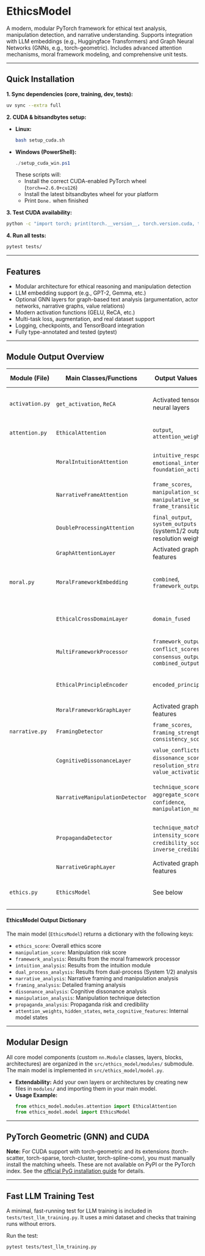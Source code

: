 # EthicsModel

A modern, modular PyTorch framework for ethical text analysis, manipulation detection, and narrative understanding. Supports integration with LLM embeddings (e.g., Huggingface Transformers) and Graph Neural Networks (GNNs, e.g., torch-geometric). Includes advanced attention mechanisms, moral framework modeling, and comprehensive unit tests.

---

## Quick Installation

**1. Sync dependencies (core, training, dev, tests):**
```bash
uv sync --extra full
```

**2. CUDA & bitsandbytes setup:**
- **Linux:**
  ```bash
  bash setup_cuda.sh
  ```
- **Windows (PowerShell):**
  ```powershell
  ./setup_cuda_win.ps1
  ```
  These scripts will:
  - Install the correct CUDA-enabled PyTorch wheel (`torch==2.6.0+cu126`)
  - Install the latest bitsandbytes wheel for your platform
  - Print `Done.` when finished

**3. Test CUDA availability:**
```bash
python -c "import torch; print(torch.__version__, torch.version.cuda, torch.cuda.is_available())"
```

**4. Run all tests:**
```bash
pytest tests/
```

---

## Features
- Modular architecture for ethical reasoning and manipulation detection
- LLM embedding support (e.g., GPT-2, Gemma, etc.)
- Optional GNN layers for graph-based text analysis (argumentation, actor networks, narrative graphs, value relations)
- Modern activation functions (GELU, ReCA, etc.)
- Multi-task loss, augmentation, and real dataset support
- Logging, checkpoints, and TensorBoard integration
- Fully type-annotated and tested (pytest)

---

## Module Output Overview

| Module (File)         | Main Classes/Functions         | Output Values (What)                                                                 | How (Computation)                                                                                 |
|---------------------- |-------------------------------|--------------------------------------------------------------------------------------|---------------------------------------------------------------------------------------------------|
| `activation.py`       | `get_activation`, `ReCA`      | Activated tensors for neural layers                                                  | Modern activation functions (ReLU, GELU, Swish, ReCA, etc.)                                       |
| `attention.py`        | `EthicalAttention`            | `output`, `attention_weights`                                                        | Multi-head attention, optionally with moral context                                               |
|                      | `MoralIntuitionAttention`      | `intuitive_response`, `emotional_intensity`, `foundation_activations`                | Moral foundation embeddings, intuition scorer, emotion amplifier                                  |
|                      | `NarrativeFrameAttention`      | `frame_scores`, `manipulation_scores`, `manipulative_segments`, `frame_transitions`  | Frame classifiers, GRU for transitions, manipulation detector                                     |
|                      | `DoubleProcessingAttention`    | `final_output`, `system_outputs` (system1/2 output, resolution weights)              | Dual-process (System 1/2) attention and conflict resolution                                       |
|                      | `GraphAttentionLayer`          | Activated graph features                                                             | GATConv (graph attention)                                                                         |
| `moral.py`           | `MoralFrameworkEmbedding`      | `combined`, `framework_outputs`                                                      | Projects input through multiple moral frameworks, weighted and combined                           |
|                      | `EthicalCrossDomainLayer`      | `domain_fused`                                                                      | Projects and fuses representations from different ethical domains                                 |
|                      | `MultiFrameworkProcessor`      | `framework_outputs`, `conflict_scores`, `consensus_output`, `combined_output`        | Detects conflicts/consensus between frameworks                                                    |
|                      | `EthicalPrincipleEncoder`      | `encoded_principles`                                                                | Encodes and models interactions between ethical principles                                        |
|                      | `MoralFrameworkGraphLayer`     | Activated graph features                                                             | GCNConv (graph convolution)                                                                       |
| `narrative.py`       | `FramingDetector`              | `frame_scores`, `framing_strength`, `consistency_score`                              | Detects framing types, strength, and consistency                                                  |
|                      | `CognitiveDissonanceLayer`     | `value_conflicts`, `dissonance_score`, `resolution_strategy`, `value_activations`    | Detects value conflicts, predicts dissonance resolution                                           |
|                      | `NarrativeManipulationDetector`| `technique_scores`, `aggregate_score`, `confidence`, `manipulation_map`              | Detects manipulation techniques, aggregates and calibrates scores                                 |
|                      | `PropagandaDetector`           | `technique_matches`, `intensity_score`, `credibility_score`, `inverse_credibility`   | Detects propaganda techniques, scores intensity and credibility                                   |
|                      | `NarrativeGraphLayer`          | Activated graph features                                                             | GCNConv for narrative graphs                                                                      |
| `ethics.py`          | `EthicsModel`                  | See below                                                                            | Integrates all modules, orchestrates full analysis                                                |

#### EthicsModel Output Dictionary
The main model (`EthicsModel`) returns a dictionary with the following keys:
- `ethics_score`: Overall ethics score
- `manipulation_score`: Manipulation risk score
- `framework_analysis`: Results from the moral framework processor
- `intuition_analysis`: Results from the intuition module
- `dual_process_analysis`: Results from dual-process (System 1/2) analysis
- `narrative_analysis`: Narrative framing and manipulation analysis
- `framing_analysis`: Detailed framing analysis
- `dissonance_analysis`: Cognitive dissonance analysis
- `manipulation_analysis`: Manipulation technique detection
- `propaganda_analysis`: Propaganda risk and credibility
- `attention_weights`, `hidden_states`, `meta_cognitive_features`: Internal model states

---

## Modular Design

All core model components (custom `nn.Module` classes, layers, blocks, architectures) are organized in the `src/ethics_model/modules/` submodule. The main model is implemented in `src/ethics_model/model.py`.

- **Extendability:** Add your own layers or architectures by creating new files in `modules/` and importing them in your main model.
- **Usage Example:**
  ```python
  from ethics_model.modules.attention import EthicalAttention
  from ethics_model.model import EthicsModel
  ```

---

## PyTorch Geometric (GNN) and CUDA

**Note:**
For CUDA support with torch-geometric and its extensions (torch-scatter, torch-sparse, torch-cluster, torch-spline-conv), you must manually install the matching wheels. These are not available on PyPI or the PyTorch index. See the [official PyG installation guide](https://pytorch-geometric.readthedocs.io/en/latest/install/installation.html) for details.

---

## Fast LLM Training Test

A minimal, fast-running test for LLM training is included in `tests/test_llm_training.py`. It uses a mini dataset and checks that training runs without errors.

Run the test:
```bash
pytest tests/test_llm_training.py
```
